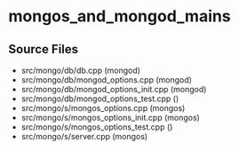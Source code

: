# mongos\_and\_mongod\_mains

## Source Files

- src/mongo/db/db.cpp   (mongod)
- src/mongo/db/mongod\_options.cpp   (mongod)
- src/mongo/db/mongod\_options\_init.cpp   (mongod)
- src/mongo/db/mongod\_options\_test.cpp   ()
- src/mongo/s/mongos\_options.cpp   (mongos)
- src/mongo/s/mongos\_options\_init.cpp   (mongos)
- src/mongo/s/mongos\_options\_test.cpp   ()
- src/mongo/s/server.cpp   (mongos)
